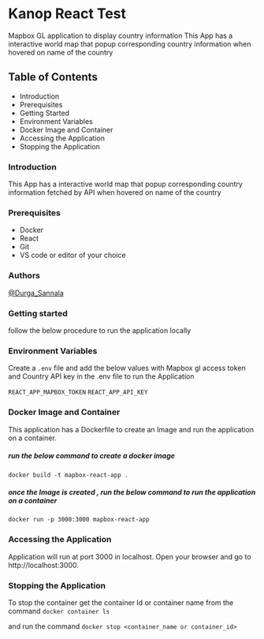 # Kanop React Test

Mapbox GL application to display country information
This App has a interactive world map that popup corresponding country information when hovered on name of the country

## Table of Contents

- Introduction
- Prerequisites
- Getting Started
- Environment Variables
- Docker Image and Container 
- Accessing the Application
- Stopping the Application

### Introduction

This App has a interactive world map that popup corresponding country information fetched by API when hovered on name of the country

### Prerequisites

 - Docker
 - React
 - Git
 - VS code or editor of your choice

### Authors

[@Durga_Sannala](https://github.com/sannalamani)

### Getting started

follow the below procedure to run the application locally

### Environment Variables

Create a  `.env`  file and add the below values with Mapbox gl access token and Country API key in the .env file to run the Application 

`REACT_APP_MAPBOX_TOKEN`
`REACT_APP_API_KEY`



### Docker Image and Container

This application has a Dockerfile to create an Image and run the application on a container.

##### run the below command to create a docker image
`docker build -t mapbox-react-app .`

##### once the Image is created , run the below command to run the application on a container
`docker run -p 3000:3000 mapbox-react-app`

### Accessing the Application

Application will run at port 3000 in localhost.
Open your browser and go to http://localhost:3000.

### Stopping the Application

To stop the container get the container Id or container name from the command
`docker container ls`

and run the command `docker stop <container_name or container_id>`
